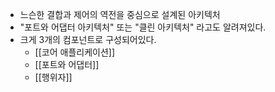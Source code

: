 - 느슨한 결합과 제어의 역전을 중심으로 설계된 아키텍처
- "포트와 어댑터 아키텍처" 또는 "클린 아키텍처" 라고도 알려져있다.
- 크게 3개의 컴포넌트로 구성되어있다.
	- [[코어 애플리케이션]]
	- [[포트와 어댑터]]
	- [[행위자]]